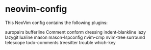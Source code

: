 # neovim-config

This NeoVim config contains the following plugins:

auropairs
bufferline
Comment
conform
dressing
indent-blankline
lazy
lazygit
lualine
mason
mason-lspconfig
nvim-cmp
nvim-tree
surround
telescope
todo-comments
treesitter
trouble
which-key


